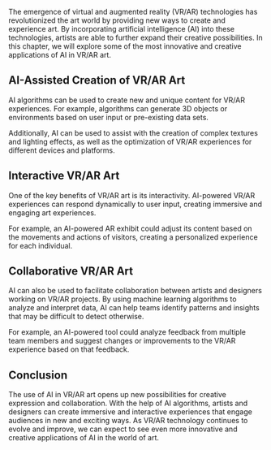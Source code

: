 
The emergence of virtual and augmented reality (VR/AR) technologies has revolutionized the art world by providing new ways to create and experience art. By incorporating artificial intelligence (AI) into these technologies, artists are able to further expand their creative possibilities. In this chapter, we will explore some of the most innovative and creative applications of AI in VR/AR art.

AI-Assisted Creation of VR/AR Art
---------------------------------

AI algorithms can be used to create new and unique content for VR/AR experiences. For example, algorithms can generate 3D objects or environments based on user input or pre-existing data sets.

Additionally, AI can be used to assist with the creation of complex textures and lighting effects, as well as the optimization of VR/AR experiences for different devices and platforms.

Interactive VR/AR Art
---------------------

One of the key benefits of VR/AR art is its interactivity. AI-powered VR/AR experiences can respond dynamically to user input, creating immersive and engaging art experiences.

For example, an AI-powered AR exhibit could adjust its content based on the movements and actions of visitors, creating a personalized experience for each individual.

Collaborative VR/AR Art
-----------------------

AI can also be used to facilitate collaboration between artists and designers working on VR/AR projects. By using machine learning algorithms to analyze and interpret data, AI can help teams identify patterns and insights that may be difficult to detect otherwise.

For example, an AI-powered tool could analyze feedback from multiple team members and suggest changes or improvements to the VR/AR experience based on that feedback.

Conclusion
----------

The use of AI in VR/AR art opens up new possibilities for creative expression and collaboration. With the help of AI algorithms, artists and designers can create immersive and interactive experiences that engage audiences in new and exciting ways. As VR/AR technology continues to evolve and improve, we can expect to see even more innovative and creative applications of AI in the world of art.
